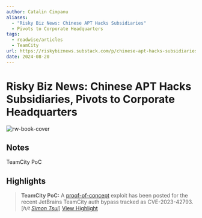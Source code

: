 ```yaml
---
author: Catalin Cimpanu
aliases:
  - "Risky Biz News: Chinese APT Hacks Subsidiaries"
  - Pivots to Corporate Headquarters
tags:
  - readwise/articles
  - TeamCity
url: https://riskybiznews.substack.com/p/chinese-apt-hacks-subsidiaries
date: 2024-08-20
---
```

# Risky Biz News: Chinese APT Hacks Subsidiaries, Pivots to Corporate Headquarters

![rw-book-cover](https://substack-post-media.s3.amazonaws.com/public/images/8e6c0104-5542-45fe-a3bd-9a158f88549b_800x400.png)

## Notes
TeamCity PoC

## Highlights


> **TeamCity PoC:** A [proof-of-concept](https://attackerkb.com/topics/1XEEEkGHzt/cve-2023-42793/rapid7-analysis) exploit has been posted for the recent JetBrains TeamCity auth bypass tracked as CVE-2023-42793. [*h/t [Simon Tsui](https://mastodon.social/@simontsui@infosec.exchange/111138259306153469)*]
> [View Highlight](https://read.readwise.io/read/01hbgyxrkrbbrq99d3xw9fn1mz)

